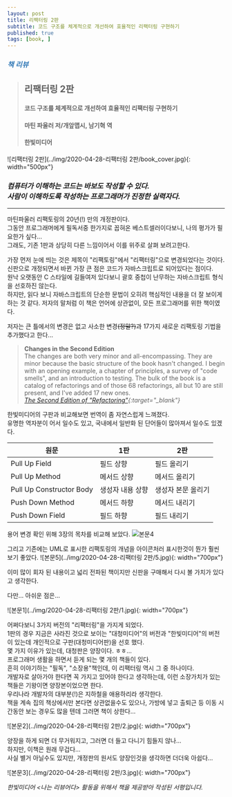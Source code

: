 ```yaml
---
layout: post
title: 리팩터링 2판
subtitle: 코드 구조를 체계적으로 개선하여 효율적인 리팩터링 구현하기
published: true
tags: [book, ]
---
```


### <span style="color:#337ab7;">***책 리뷰***</span>
>## **리팩터링 2판**
>#### 코드 구조를 체계적으로 개선하여 효율적인 리팩터링 구현하기
>#### 마틴 파울러 저/개앞맵시, 남기혁 역 
>#### 한빛미디어  


![리팩터링 2판](../img/2020-04-28-리팩터링 2판/book_cover.jpg){: width="500px"}

### ***컴퓨터가 이해하는 코드는 바보도 작성할 수 있다. <br>사람이 이해하도록 작성하는 프로그래머가 진정한 실력자다.***

---
  
마틴파울러 리팩토링의 20년(!) 만의 개정판이다.  
그동안 프로그래머에게 필독서중 한가지로 꼽혀온 베스트셀러이다보니, 나의 평가가 필요한가 싶다...  
그래도, 기존 1판과 상당히 다른 느낌이어서 이를 위주로 살펴 보려고한다.  

  
가장 먼저 눈에 띄는 것은 제목이 "리팩토링"에서 "리팩터링"으로 변경되었다는 것이다.  
신판으로 개정되면서 바뀐 가장 큰 점은 코드가 자바스크립트로 되어있다는 점이다.  
원낙 오랫동안 C 스타일에 길들여저 있다보니 괄호 중첩이 난무하는 자바스크립트 형식을 선호하진 않는다.  
하지만, 읽다 보니 자바스크립트의 단순한 문법이 오히려 핵심적인 내용을 더 잘 보이게 하는 것 같다.
저자의 말처럼 이 책은 언어에 상관없이, 모든 프로그래머를 위한 책이였다.   
  
저자는 큰 틀에서의 변경은 없고 사소한 변경~~(정말?)~~과 17가지 새로운 리팩토링 기법을 추가했다고 한다...
>**Changes in the Second Edition**  
The changes are both very minor and all-encompassing. They are minor because the basic structure of the book hasn't changed. I begin with an opening example, a chapter of principles, a survey of "code smells", and an introduction to testing. The bulk of the book is a catalog of refactorings and of those 68 refactorings, all but 10 are still present, and I've added 17 new ones.  
*[The Second Edition of "Refactoring"](https://martinfowler.com/articles/refactoring-2nd-ed.html){:target="_blank"}*  
  
한빛미디어의 구판과 비교해보면 번역이 좀 자연스럽게 느껴졌다.  
유명한 역자분이 어서 일수도 있고, 국내에서 일반화 된 단어들이 많아져서 일수도 있겠다.  

|원문|1판|2판|
|---|---|---|
|Pull Up Field|필드 상향|필드 올리기|
|Pull Up Method|메서드 상향|메서드 올리기|
|Pull Up Constructor Body|생성자 내용 상향|생성자 본문 올리기|
|Push Down Method|메서드 하향|메서드 내리기|
|Push Down Field|필드 하향|필드 내리기|
  
용어 변경 확인 위해 3장의 목차를 비교해 보았다.
![본문4](../img/2020-04-28-리팩터링%202판/2020-04-29-15-14-58.png)  
  
그리고 기존에는 UML로 표시한 리팩토링의 개념을 아이콘처러 표시한것이 뭔가 훨씬 보기 좋았다.
![본문5](../img/2020-04-28-리팩터링 2판/5.jpg){: width="700px"}  

이미 많이 회자 된 내용이고 넓리 전파된 책이지만 신판을 구매해서 다시 볼 가치가 있다고 생각한다.  
  
  
  
다만... 아쉬운 점은...  
  
![본문1](../img/2020-04-28-리팩터링 2판/1.jpg){: width="700px"}  

어쩌다보니 3가지 버전의 "리팩터링"을 가지게 되었다.  
1판의 경우 지금은 사라진 것으로 보이는 "대청미디어"의 버전과 "한빛미디어"의 버전이 있는데 개인적으로 구판(대청미디어판)을 선호 했다.  
몇 가지 이유가 있는데, 대청판은 양장이다. ㅎㅎ...  
프로그래머 생활을 하면서 듣게 되는 몇 개의 책들이 있다.  
흔히 이야기하는 "필독", "소장용"책인데, 이 리팩터링 역시 그 중 하나이다.  
개발자로 살아가야 한다면 꼭 가지고 있어야 한다고 생각하는데, 이런 소장가치가 있는 책들은 기왕이면 양장본이었으면 한다.  
우리나라 개발자의 대부분(!)은 지하철을 애용하리라 생각한다.  
책을 계속 집의 책상에서만 본다면 상관없을수도 있으나, 가방에 넣고 출퇴근 등 이동 시간동안 보는 경우도 많을 텐데 그러면 책이 상한다... 
  
![본문2](../img/2020-04-28-리팩터링 2판/2.jpg){: width="700px"}  
  
양장을 하게 되면 더 무거워지고, 그러면 더 들고 다니기 힘들지 않나...  
하지만, 이책은 원래 무겁다...  
사실 별거 아닐수도 있지만, 개정판의 원서도 양장인것을 생각하면 더더욱 아쉽다...   

![본문3](../img/2020-04-28-리팩터링 2판/3.jpg){: width="700px"}  

*한빛미디어 \<나는 리뷰어다\> 활동을 위해서 책을 제공받아 작성된 서평입니다.* 